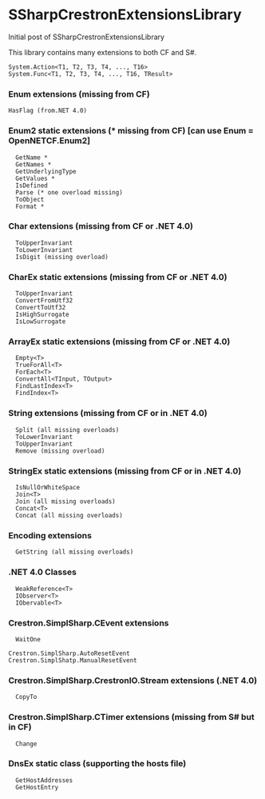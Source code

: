 # SSharpCrestronExtensionsLibrary
Initial post of SSharpCrestronExtensionsLibrary

This library contains many extensions to both CF and S#.

```
System.Action<T1, T2, T3, T4, ..., T16>
System.Func<T1, T2, T3, T4, ..., T16, TResult>
```

### Enum extensions (missing from CF)
```
HasFlag (from.NET 4.0)
```
### Enum2 static extensions (* missing from CF) [can use Enum = OpenNETCF.Enum2]
```
  GetName *
  GetNames *
  GetUnderlyingType
  GetValues *
  IsDefined
  Parse (* one overload missing)
  ToObject
  Format *
```
  
### Char extensions (missing from CF or .NET 4.0)
```
  ToUpperInvariant
  ToLowerInvariant
  IsDigit (missing overload)
```
  
### CharEx static extensions (missing from CF or .NET 4.0)
```
  ToUpperInvariant
  ConvertFromUtf32
  ConvertToUtf32
  IsHighSurrogate
  IsLowSurrogate
```
  
### ArrayEx static extensions (missing from CF or .NET 4.0)
```
  Empty<T>
  TrueForAll<T>
  ForEach<T>
  ConvertAll<TInput, TOutput>
  FindLastIndex<T>
  FindIndex<T>
```

### String extensions (missing from CF or in .NET 4.0)
```
  Split (all missing overloads)
  ToLowerInvariant
  ToUpperInvariant
  Remove (missing overload)
```

### StringEx static extensions (missing from CF or in .NET 4.0)
```
  IsNullOrWhiteSpace
  Join<T>
  Join (all missing overloads)
  Concat<T>
  Concat (all missing overloads)
```
  
### Encoding extensions
```
  GetString (all missing overloads)
```

### .NET 4.0 Classes
```
  WeakReference<T>
  IObserver<T>
  IObervable<T>
```

### Crestron.SimplSharp.CEvent extensions
```
  WaitOne
```
```
Crestron.SimplSharp.AutoResetEvent
Crestron.SimplShatp.ManualResetEvent
```

### Crestron.SimplSharp.CrestronIO.Stream extensions (.NET 4.0)
```
  CopyTo
```

### Crestron.SimplSharp.CTimer extensions (missing from S# but in CF)
```
  Change
```

### DnsEx static class (supporting the hosts file)
```
  GetHostAddresses
  GetHostEntry
```
  


